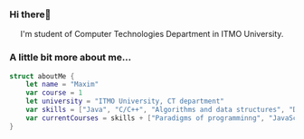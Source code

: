 ### Hi there👋

<p align='center'>I'm student of Computer Technologies Department in ITMO University.</p>


### A little bit more about me...  

```swift
struct aboutMe {
    let name = "Maxim"
    var course = 1
    let university = "ITMO University, CT department"
    var skills = ["Java", "C/C++", "Algorithms and data structures", "Discreet Math", "Linear Algebra", "Delphi", "OS", "Computer Architecture"]
    var currentCourses = skills + ["Paradigms of programminng", "JavaScript", "Clojure", "Prolog", "Python", "SQL", "Math analysis"]
}
```

